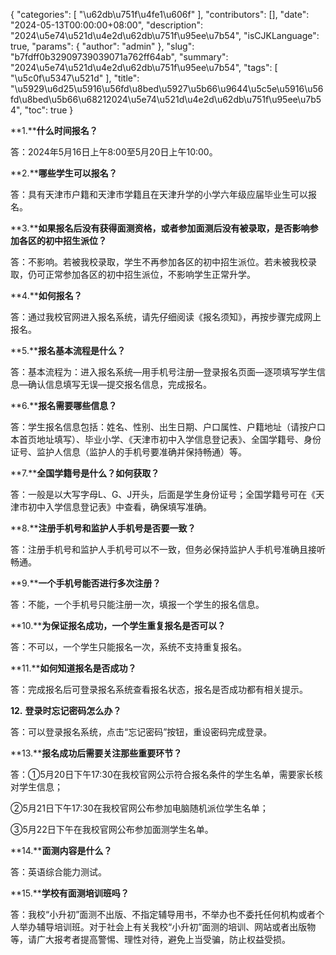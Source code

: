 {
    "categories": [
        "\u62db\u751f\u4fe1\u606f"
    ],
    "contributors": [],
    "date": "2024-05-13T00:00:00+08:00",
    "description": "2024\u5e74\u521d\u4e2d\u62db\u751f\u95ee\u7b54",
    "isCJKLanguage": true,
    "params": {
        "author": "admin"
    },
    "slug": "b7fdff0b32909739039071a762ff64ab",
    "summary": "2024\u5e74\u521d\u4e2d\u62db\u751f\u95ee\u7b54",
    "tags": [
        "\u5c0f\u5347\u521d"
    ],
    "title": "\u5929\u6d25\u5916\u56fd\u8bed\u5927\u5b66\u9644\u5c5e\u5916\u56fd\u8bed\u5b66\u68212024\u5e74\u521d\u4e2d\u62db\u751f\u95ee\u7b54",
    "toc": true
}





**1.****什么时间报名？**


答：2024年5月16日上午8:00至5月20日上午10:00。


**2.****哪些学生可以报名？**


答：具有天津市户籍和天津市学籍且在天津升学的小学六年级应届毕业生可以报名。


**3.****如果报名后没有获得面测资格，或者参加面测后没有被录取，是否影响参加各区的初中招生派位？**


答：不影响。若被我校录取，学生不再参加各区的初中招生派位。若未被我校录取，仍可正常参加各区的初中招生派位，不影响学生正常升学。


**4.****如何报名？**


答：通过我校官网进入报名系统，请先仔细阅读《报名须知》，再按步骤完成网上报名。


**5.****报名基本流程是什么？**


答：基本流程为：进入报名系统—用手机号注册—登录报名页面—逐项填写学生信息—确认信息填写无误—提交报名信息，完成报名。


**6.****报名需要哪些信息？**


答：学生报名信息包括：姓名、性别、出生日期、户口属性、户籍地址（请按户口本首页地址填写）、毕业小学、《天津市初中入学信息登记表》、全国学籍号、身份证号、监护人信息（监护人的手机号要准确并保持畅通）等。


**7.****全国学籍号是什么？如何获取？**


答：一般是以大写字母L、G、J开头，后面是学生身份证号；全国学籍号可在《天津市初中入学信息登记表》中查看，确保填写准确。


**8.****注册手机号和监护人手机号是否要一致？**


答：注册手机号和监护人手机号可以不一致，但务必保持监护人手机号准确且接听畅通。


**9.****一个手机号能否进行多次注册？**


答：不能，一个手机号只能注册一次，填报一个学生的报名信息。


**10.****为保证报名成功，一个学生重复报名是否可以？**


答：不可以，一个学生只能报名一次，系统不支持重复报名。


**11.****如何知道报名是否成功？**


答：完成报名后可登录报名系统查看报名状态，报名是否成功都有相关提示。


**12.** **登录时忘记密码怎么办？**


答：可以登录报名系统，点击“忘记密码”按钮，重设密码完成登录。


**13.****报名成功后需要关注那些重要环节？**


答：①5月20日下午17:30在我校官网公示符合报名条件的学生名单，需要家长核对学生信息；


②5月21日下午17:30在我校官网公布参加电脑随机派位学生名单；


③5月22日下午在我校官网公布参加面测学生名单。


**14.****面测内容是什么？** 


答：英语综合能力测试。


**15.****学校有面测培训班吗？**


答：我校“小升初”面测不出版、不指定辅导用书，不举办也不委托任何机构或者个人举办辅导培训班。对于社会上有关我校“小升初”面测的培训、网站或者出版物等，请广大报考者提高警惕、理性对待，避免上当受骗，防止权益受损。


 



